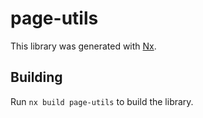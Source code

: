 # page-utils

This library was generated with [Nx](https://nx.dev).

## Building

Run `nx build page-utils` to build the library.
